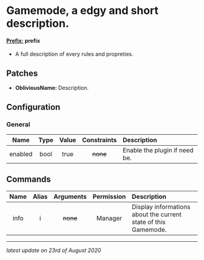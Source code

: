 # Gamemode, a edgy and short description.

#### <ins>Prefix:</ins> **prefix**

* A full description of every rules and propreties.

## Patches

* **ObliviousName:** Description.

## Configuration

### General

Name | Type | Value | Constraints | Description
:---: | :---: | :---: | :---: | :------
enabled | bool | true | ~~none~~ | Enable the plugin if need be.

## Commands

Name | Alias | Arguments | Permission | Description
:---: | :---: | :---: | :---: | :------
info | i | ~~none~~ | Manager | Display informations about the current state of this Gamemode.

---

*latest update on 23rd of August 2020*